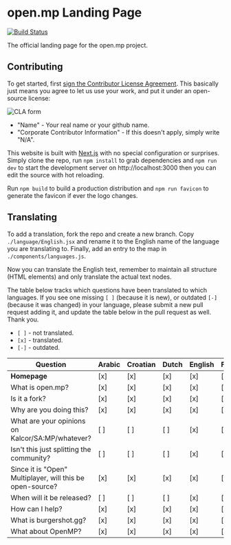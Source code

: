 # open.mp Landing Page

[![Build Status](https://travis-ci.org/openmultiplayer/homepage.svg?branch=master)](https://travis-ci.org/openmultiplayer/homepage)

The official landing page for the open.mp project.

## Contributing

To get started, first
[sign the Contributor License Agreement](https://www.clahub.com/agreements/openmultiplayer/homepage). This basically
just means you agree to let us use your work, and put it under an open-source license:

![CLA form](https://i.imgur.com/jp4Qjap.png)

- "Name" - Your real name or your github name.
- "Corporate Contributor Information" - If this doesn't apply, simply write "N/A".

This website is built with [Next.js](https://nextjs.org/) with no special configuration or surprises. Simply clone the
repo, run `npm install` to grab dependencies and `npm run dev` to start the development server on http://localhost:3000
then you can edit the source with hot reloading.

Run `npm build` to build a production distribution and `npm run favicon` to generate the favicon if ever the logo
changes.

## Translating

To add a translation, fork the repo and create a new branch. Copy `./language/English.jsx` and rename it to the English
name of the language you are translating to. Finally, add an entry to the map in `./components/languages.js`.

Now you can translate the English text, remember to maintain all structure (HTML elements) and only translate the actual
text nodes.

The table below tracks which questions have been translated to which languages. If you see one missing `[ ]` (because it
is new), or outdated `[-]` (because it was changed) in your language, please submit a new pull request adding it, and
update the table below in the pull request as well. Thank you.

- `[ ]` - not translated.
- `[x]` - translated.
- `[-]` - outdated.

| Question                                                  | Arabic | Croatian | Dutch | English | French | German | Hungarian | Italian | Lithuanian | Norwegian | Portuguese | Romanian | Russian | Spanish | Polish |
| --------------------------------------------------------- | ------ | -------- | ----- | ------- | ------ | ------ | --------- | ------- | ---------- | --------- | ---------- | -------- | ------- | ------- | ------ |
| **Homepage**                                              | [x]    | [x]      | [x]   | [x]     | [x]    | [x]    | [x]       | [x]     | [x]        | [x]       | [x]        | [x]      | [x]     | [x]     | [x]    |
| What is open.mp?                                          | [x]    | [x]      | [x]   | [x]     | [x]    | [x]    | [x]       | [x]     | [x]        | [x]       | [x]        | [x]      | [x]     | [x]     | [x]    |
| Is it a fork?                                             | [x]    | [x]      | [x]   | [x]     | [x]    | [x]    | [x]       | [x]     | [x]        | [x]       | [x]        | [x]      | [x]     | [x]     | [x]    |
| Why are you doing this?                                   | [x]    | [x]      | [x]   | [x]     | [x]    | [x]    | [x]       | [x]     | [x]        | [x]       | [x]        | [x]      | [x]     | [x]     | [x]    |
| What are your opinions on Kalcor/SA:MP/whatever?          | [ ]    | [ ]      | [ ]   | [x]     | [ ]    | [ ]    | [ ]       | [x]     | [x]        | [ ]       | [x]        | [ ]      | [x]     | [ ]     | [ ]    |
| Isn't this just splitting the community?                  | [ ]    | [ ]      | [ ]   | [x]     | [ ]    | [ ]    | [ ]       | [x]     | [x]        | [ ]       | [x]        | [ ]      | [x]     | [ ]     | [ ]    |
| Since it is "Open" Multiplayer, will this be open-source? | [x]    | [x]      | [x]   | [x]     | [x]    | [x]    | [x]       | [x]     | [x]        | [x]       | [x]        | [x]      | [x]     | [x]     | [x]    |
| When will it be released?                                 | [ ]    | [ ]      | [ ]   | [x]     | [ ]    | [ ]    | [ ]       | [x]     | [x]        | [ ]       | [x]        | [ ]      | [x]     | [ ]     | [ ]    |
| How can I help?                                           | [x]    | [x]      | [x]   | [x]     | [x]    | [x]    | [x]       | [x]     | [x]        | [x]       | [x]        | [x]      | [x]     | [x]     | [x]    |
| What is burgershot.gg?                                    | [x]    | [x]      | [x]   | [x]     | [x]    | [x]    | [x]       | [x]     | [x]        | [x]       | [x]        | [x]      | [x]     | [x]     | [x]    |
| What about OpenMP?                                        | [x]    | [x]      | [x]   | [x]     | [x]    | [x]    | [x]       | [x]     | [x]        | [x]       | [x]        | [x]      | [x]     | [x]     | [x]    |
